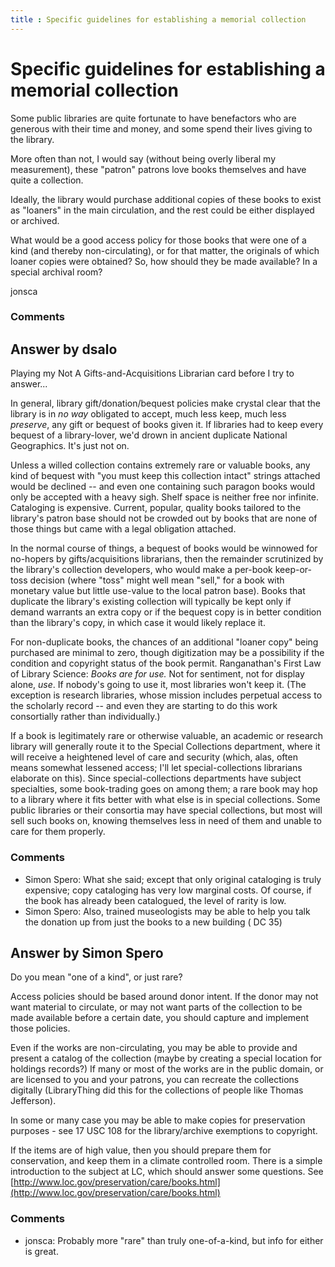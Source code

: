 ```yaml
---
title : Specific guidelines for establishing a memorial collection
---
```

Specific guidelines for establishing a memorial collection
=====================
Some public libraries are quite fortunate to have benefactors who are
generous with their time and money, and some spend their lives giving to
the library.

More often than not, I would say (without being overly liberal my
measurement), these "patron" patrons love books themselves and have
quite a collection.

Ideally, the library would purchase additional copies of these books to
exist as "loaners" in the main circulation, and the rest could be either
displayed or archived.

What would be a good access policy for those books that were one of a
kind (and thereby non-circulating), or for that matter, the originals of
which loaner copies were obtained? So, how should they be made
available? In a special archival room?

jonsca

### Comments ###


Answer by dsalo
----------------
Playing my Not A Gifts-and-Acquisitions Librarian card before I try to
answer...

In general, library gift/donation/bequest policies make crystal clear
that the library is in *no way* obligated to accept, much less keep,
much less *preserve*, any gift or bequest of books given it. If
libraries had to keep every bequest of a library-lover, we'd drown in
ancient duplicate National Geographics. It's just not on.

Unless a willed collection contains extremely rare or valuable books,
any kind of bequest with "you must keep this collection intact" strings
attached would be declined -- and even one containing such paragon books
would only be accepted with a heavy sigh. Shelf space is neither free
nor infinite. Cataloging is expensive. Current, popular, quality books
tailored to the library's patron base should not be crowded out by books
that are none of those things but came with a legal obligation attached.

In the normal course of things, a bequest of books would be winnowed for
no-hopers by gifts/acquisitions librarians, then the remainder
scrutinized by the library's collection developers, who would make a
per-book keep-or-toss decision (where "toss" might well mean "sell," for
a book with monetary value but little use-value to the local patron
base). Books that duplicate the library's existing collection will
typically be kept only if demand warrants an extra copy or if the
bequest copy is in better condition than the library's copy, in which
case it would likely replace it.

For non-duplicate books, the chances of an additional "loaner copy"
being purchased are minimal to zero, though digitization may be a
possibility if the condition and copyright status of the book permit.
Ranganathan's First Law of Library Science: *Books are for use.* Not for
sentiment, not for display alone, *use*. If nobody's going to use it,
most libraries won't keep it. (The exception is research libraries,
whose mission includes perpetual access to the scholarly record -- and
even they are starting to do this work consortially rather than
individually.)

If a book is legitimately rare or otherwise valuable, an academic or
research library will generally route it to the Special Collections
department, where it will receive a heightened level of care and
security (which, alas, often means somewhat lessened access; I'll let
special-collections librarians elaborate on this). Since
special-collections departments have subject specialties, some
book-trading goes on among them; a rare book may hop to a library where
it fits better with what else is in special collections. Some public
libraries or their consortia may have special collections, but most will
sell such books on, knowing themselves less in need of them and unable
to care for them properly.

### Comments ###
* Simon Spero: What she said; except that only original cataloging is truly expensive;
copy cataloging has very low marginal costs. Of course, if the book has
already been catalogued, the level of rarity is low.
* Simon Spero: Also, trained museologists may be able to help you talk the donation up
from just the books to a new building ( DC 35)

Answer by Simon Spero
----------------
Do you mean "one of a kind", or just rare?

Access policies should be based around donor intent. If the donor may
not want material to circulate, or may not want parts of the collection
to be made available before a certain date, you should capture and
implement those policies.

Even if the works are non-circulating, you may be able to provide and
present a catalog of the collection (maybe by creating a special
location for holdings records?) If many or most of the works are in the
public domain, or are licensed to you and your patrons, you can recreate
the collections digitally (LibraryThing did this for the collections of
people like Thomas Jefferson).

In some or many case you may be able to make copies for preservation
purposes - see 17 USC 108 for the library/archive exemptions to
copyright.

If the items are of high value, then you should prepare them for
conservation, and keep them in a climate controlled room. There is a
simple introduction to the subject at LC, which should answer some
questions. See
[http://www.loc.gov/preservation/care/books.html](http://www.loc.gov/preservation/care/books.html)

### Comments ###
* jonsca: Probably more "rare" than truly one-of-a-kind, but info for either is
great.

